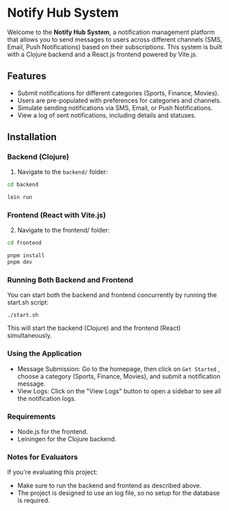 # Notify Hub System

Welcome to the **Notify Hub System**, a notification management platform that allows you to send messages to users across different channels (SMS, Email, Push Notifications) based on their subscriptions. This system is built with a Clojure backend and a React.js frontend powered by Vite.js.

## Features

- Submit notifications for different categories (Sports, Finance, Movies).
- Users are pre-populated with preferences for categories and channels.
- Simulate sending notifications via SMS, Email, or Push Notifications.
- View a log of sent notifications, including details and statuses.

## Installation

### Backend (Clojure)

1. Navigate to the `backend/` folder:

```bash
cd backend

lein run
```

### Frontend (React with Vite.js)

2. Navigate to the frontend/ folder:

```bash
cd frontend

pnpm install
pnpm dev
```

### Running Both Backend and Frontend

You can start both the backend and frontend concurrently by running the start.sh script:

```
./start.sh
```

This will start the backend (Clojure) and the frontend (React) simultaneously.

### Using the Application

- Message Submission: Go to the homepage, then click on `Get Started` , choose a category (Sports, Finance, Movies), and submit a notification message.
- View Logs: Click on the "View Logs" button to open a sidebar to see all the notification logs.

### Requirements

- Node.js for the frontend.
- Leiningen for the Clojure backend.

### Notes for Evaluators

If you're evaluating this project:

- Make sure to run the backend and frontend as described above.
- The project is designed to use an log file, so no setup for the database is required.
